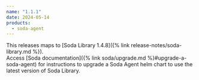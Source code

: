 ```yaml
---
name: "1.1.1"
date: 2024-05-14
products:
  - soda-agent
---
```


This releases maps to [Soda Library 1.4.8]({% link release-notes/soda-library.md %}). <br />
Access [Soda documentation]({% link soda/upgrade.md %}#upgrade-a-soda-agent) for instructions to upgrade a Soda Agent helm chart to use the latest version of Soda Library.